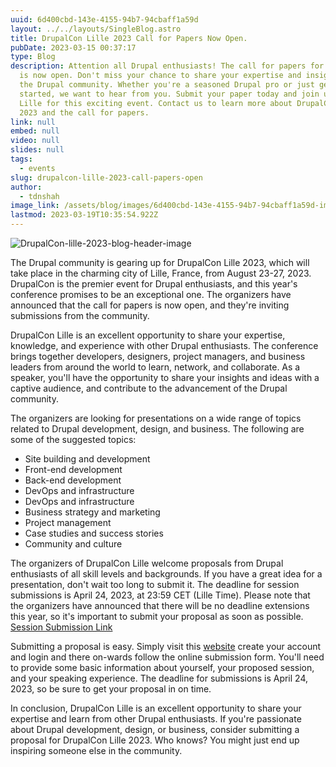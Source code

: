 ```yaml
---
uuid: 6d400cbd-143e-4155-94b7-94cbaff1a59d
layout: ../../layouts/SingleBlog.astro
title: DrupalCon Lille 2023 Call for Papers Now Open.
pubDate: 2023-03-15 00:37:17
type: Blog
description: Attention all Drupal enthusiasts! The call for papers for DrupalCon Lille 2023
  is now open. Don't miss your chance to share your expertise and insights with
  the Drupal community. Whether you're a seasoned Drupal pro or just getting
  started, we want to hear from you. Submit your paper today and join us in
  Lille for this exciting event. Contact us to learn more about DrupalCon Lille
  2023 and the call for papers.
link: null
embed: null
video: null
slides: null
tags:
  - events
slug: drupalcon-lille-2023-call-papers-open
author:
  - tdnshah
image_link: /assets/blog/images/6d400cbd-143e-4155-94b7-94cbaff1a59d-img-1.png
lastmod: 2023-03-19T10:35:54.922Z
---
```



<Image src="/assets/blog/images/6d400cbd-143e-4155-94b7-94cbaff1a59d-img-1.png" aspectRatio="0.5" alt="DrupalCon-lille-2023-blog-header-image">


The Drupal community is gearing up for DrupalCon Lille 2023, which will take place in the charming city of Lille, France, from August 23-27, 2023. DrupalCon is the premier event for Drupal enthusiasts, and this year's conference promises to be an exceptional one. The organizers have announced that the call for papers is now open, and they're inviting submissions from the community.

DrupalCon Lille is an excellent opportunity to share your expertise, knowledge, and experience with other Drupal enthusiasts. The conference brings together developers, designers, project managers, and business leaders from around the world to learn, network, and collaborate. As a speaker, you'll have the opportunity to share your insights and ideas with a captive audience, and contribute to the advancement of the Drupal community.

The organizers are looking for presentations on a wide range of topics related to Drupal development, design, and business. The following are some of the suggested topics:

* Site building and development
* Front-end development
* Back-end development
* DevOps and infrastructure
* DevOps and infrastructure
* Business strategy and marketing
* Project management
* Case studies and success stories
* Community and culture
  
The organizers of DrupalCon Lille welcome proposals from Drupal enthusiasts of all skill levels and backgrounds. If you have a great idea for a presentation, don't wait too long to submit it. The deadline for session submissions is April 24, 2023, at 23:59 CET (Lille Time). Please note that the organizers have announced that there will be no deadline extensions this year, so it's important to submit your proposal as soon as possible.  [Session Submission Link](https://kuonicongress.eventsair.com/PresentationPortal/Account/Login?ReturnUrl=%2FPresentationPortal%2Fdrupalcon-lille-2023%2Fsession-portal)
  
Submitting a proposal is easy. Simply visit this [website](https://kuonicongress.eventsair.com/PresentationPortal/Account/Login?ReturnUrl=%2FPresentationPortal%2Fdrupalcon-lille-2023%2Fsession-portal) create your account and login and there on-wards follow the online submission form. You'll need to provide some basic information about yourself, your proposed session, and your speaking experience. The deadline for submissions is April 24, 2023, so be sure to get your proposal in on time.

In conclusion, DrupalCon Lille is an excellent opportunity to share your expertise and learn from other Drupal enthusiasts. If you're passionate about Drupal development, design, or business, consider submitting a proposal for DrupalCon Lille 2023. Who knows? You might just end up inspiring someone else in the community.
